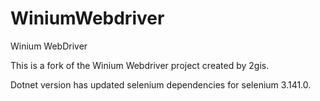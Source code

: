 # WiniumWebdriver
Winium WebDriver

This is a fork of the Winium Webdriver project created by 2gis.

Dotnet version has updated selenium dependencies for selenium 3.141.0.
